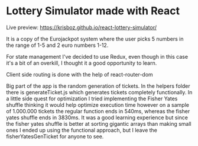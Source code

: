 # Lottery Simulator made with React

Live preview: https://krisboz.github.io/react-lottery-simulator/

It is a copy of the Eurojackpot system where the user picks
5 numbers in the range of 1-5 and 2 euro numbers 1-12.

For state management I've decided to use Redux, even though in this case it's a bit of an overkill, I thought it a good opportunity to learn.

Client side routing is done with the help of react-router-dom

Big part of the app is the random generation of tickets. In the helpers folder there is generateTicket.js which generates tickets completely functionally. In a little side quest for optimization I tried implementing the Fisher Yates shuffle thinking it would help optimize execution time however on a sample of 1.000.000 tickets the regular function ends in 540ms, whereas the fisher yates shuffle ends in 3830ms. It was a good learning experience but since the fisher yates shuffle is better at sorting gigantic arrays than making small ones I ended up using the functional approach, but I leave the fisherYatesGenTicket for anyone to see.
